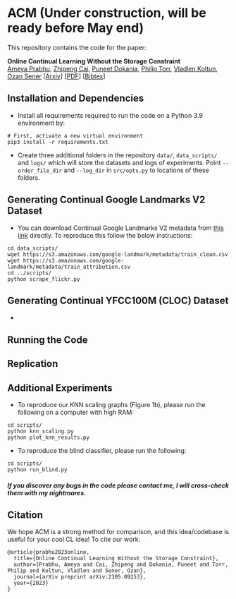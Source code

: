 # ACM (Under construction, will be ready before May end)

This repository contains the code for the paper:

**Online Continual Learning Without the Storage Constraint**  
[Ameya Prabhu](https://drimpossible.github.io), [Zhipeng Cai](https://zhipengcai.github.io/), [Puneet Dokania](https://puneetkdokania.github.io), [Philip Torr](https://www.robots.ox.ac.uk/~phst/), [Vladlen Koltun](https://vladlen.info/), [Ozan Sener](https://ozansener.net/)
[[Arxiv](https://arxiv.org/abs/2305.09253)]
[[PDF](https://drimpossible.github.io/documents/ACM.pdf)]
[[Bibtex](https://github.com/drimpossible/ACM/#citation)]

## Installation and Dependencies

* Install all requirements required to run the code on a Python 3.9 environment by:
 ```	
# First, activate a new virtual environment
pip3 install -r requirements.txt
 ```
 
* Create three additional folders in the repository `data/`, `data_scripts/` and `logs/` which will store the datasets and logs of experiments. Point `--order_file_dir` and `--log_dir` in `src/opts.py` to locations of these folders.

## Generating Continual Google Landmarks V2 Dataset

* You can download Continual Google Landmarks V2 metadata from [this link]() directly. To reproduce this follow the below instructions:
```
cd data_scripts/
wget https://s3.amazonaws.com/google-landmark/metadata/train_clean.csv
wget https://s3.amazonaws.com/google-landmark/metadata/train_attribution.csv
cd ../scripts/
python scrape_flickr.py
```

## Generating Continual YFCC100M (CLOC) Dataset

* 

## Running the Code

## Replication

## Additional Experiments

* To reproduce our KNN scaling graphs (Figure 1b), please run the following on a computer with high RAM:
```
cd scripts/
python knn_scaling.py
python plot_knn_results.py
```


* To reproduce the blind classifier, please run the following:
```
cd scripts/
python run_blind.py
```


##### If you discover any bugs in the code please contact me, I will cross-check them with my nightmares.

## Citation

We hope ACM is a strong method for comparison, and this idea/codebase is useful for your cool CL idea! To cite our work:

```
@article{prabhu2023online,
  title={Online Continual Learning Without the Storage Constraint},
  author={Prabhu, Ameya and Cai, Zhipeng and Dokania, Puneet and Torr, Philip and Koltun, Vladlen and Sener, Ozan},
  journal={arXiv preprint arXiv:2305.09253},
  year={2023}
}
```
